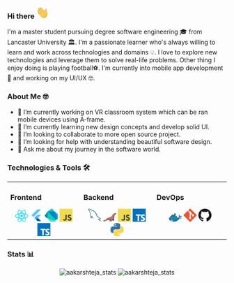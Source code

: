 ### Hi there <img src="assests/gifs/Hi.gif" width="30px">

I'm a master student pursuing degree software engineering 🎓 from Lancaster University 🏛. I'm a passionate learner who's always willing to learn and work across technologies and domains 💡. I love to explore new technologies and leverage them to solve real-life problems. Other thing I enjoy doing is playing football⚽. I'm currently into mobile app development📱 and working on my UI/UX 🤓.

### About Me 🤓
- 🔭 I’m currently working on VR classroom system which can be ran mobile devices using A-frame.
- 🌱 I’m currently learning new design concepts and develop solid UI.
- 👯 I’m looking to collaborate to more open source project.
- 🤔 I’m looking for help with understanding beautiful software design.
- 💬 Ask me about my journey in the software world.

### Technologies & Tools 🛠

<table align="center"><tr><td valign="top" width="33%">

### Frontend  
<div align="center">  
<img src="assests/images/react.png" width="30px"> 
<img src="assests/images/flutter.png" width="30px">
<img src="assests/images/dartlang.png" width="30px">
<img src="assests/images/javascript.png" width="30px">
<img src="assests/images/typescript.png" width="30px">
</div></td><td valign="top" width="33%">

### Backend  
<div align="center">  
<img src="assests/images/mysql.png" width="30px">
<img src="assests/images/mariadb.png" width="30px">
<img src="assests/images/javascript.png" width="30px">
<img src="assests/images/typescript.png" width="30px">
<img src="assests/images/python.png" width="30px">
</div></td><td valign="top" width="33%">

### DevOps  
<div align="center">  
<img src="assests/images/docker.png" width="30px">
<img src="assests/images/git.png" width="30px">
<img src="assests/images/github.png" width="30px">
</div></td></tr></table>  

### Stats 📊
<p align="center"> 
  <img height="180em" src="https://github-readme-stats.vercel.app/api?username=abdulsalam0&show_icons=true&theme=dark&icon_color=1ed9cf" alt="aakarshteja_stats" /> 
  <img height="180em" src="https://github-readme-stats.vercel.app/api/top-langs/?username=abdulsalam0&layout=compact&theme=dark" alt="aakarshteja_stats" />
</p>
